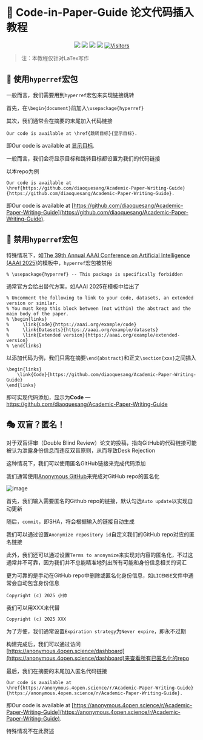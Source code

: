 # 💯 Code-in-Paper-Guide 论文代码插入教程

<div align="center">
  

[![](https://img.shields.io/github/stars/diaoquesang/Code-in-Paper-Guide)](https://github.com/diaoquesang/Code-in-Paper-Guide)
[![](https://img.shields.io/github/forks/diaoquesang/Code-in-Paper-Guide)](https://github.com/diaoquesang/Code-in-Paper-Guide)
[![](https://img.shields.io/github/issues/diaoquesang/Code-in-Paper-Guide)](https://github.com/diaoquesang/Code-in-Paper-Guide/issues)
[![](https://img.shields.io/github/license/diaoquesang/Code-in-Paper-Guide)](https://github.com/diaoquesang/Code-in-Paper-Guide/blob/main/LICENSE) 
[![Visitors](https://api.visitorbadge.io/api/visitors?path=https%3A%2F%2Fgithub.com%2Fdiaoquesang%2FCode-in-Paper-Guide&label=visitors&countColor=%2337d67a&style=flat&labelStyle=none)](https://visitorbadge.io/status?path=https%3A%2F%2Fgithub.com%2Fdiaoquesang%2FCode-in-Paper-Guide)

</div>

> 注：本教程仅针对LaTex写作

## 🥸 使用```hyperref```宏包

一般而言，我们需要用到```hyperref```宏包来实现链接跳转

首先，在```\begin{document}```前加入```\usepackage{hyperref}```

其次，我们通常会在摘要的末尾加入代码链接

```
Our code is available at \href{跳转目标}{显示目标}.
```

即Our code is available at [显示目标](跳转目标).

一般而言，我们会将显示目标和跳转目标都设置为我们的代码链接

以本repo为例

```
Our code is available at \href{https://github.com/diaoquesang/Academic-Paper-Writing-Guide}{https://github.com/diaoquesang/Academic-Paper-Writing-Guide}.
```

即Our code is available at [https://github.com/diaoquesang/Academic-Paper-Writing-Guide](https://github.com/diaoquesang/Academic-Paper-Writing-Guide).

## 🚫 禁用```hyperref```宏包

特殊情况下，如[The 39th Annual AAAI Conference on Artificial Intelligence (AAAI 2025)](https://aaai.org/conference/aaai/aaai-25/)的模板中，```hyperref```宏包被禁用

```
% \usepackage{hyperref} -- This package is specifically forbidden
```

通常官方会给出替代方案，如AAAI 2025在模板中给出了

```
% Uncomment the following to link to your code, datasets, an extended version or similar.
% You must keep this block between (not within) the abstract and the main body of the paper.
% \begin{links}
%     \link{Code}{https://aaai.org/example/code}
%     \link{Datasets}{https://aaai.org/example/datasets}
%     \link{Extended version}{https://aaai.org/example/extended-version}
% \end{links}
```

以添加代码为例，我们只需在摘要```\end{abstract}```和正文```\section{xxx}```之间插入

```
\begin{links}
    \link{Code}{https://github.com/diaoquesang/Academic-Paper-Writing-Guide}
\end{links}
```

即可实现代码添加，显示为**Code** — https://github.com/diaoquesang/Academic-Paper-Writing-Guide

## 🎭 双盲？匿名！

对于双盲评审（Double Blind Review）论文的投稿，指向GitHub的代码链接可能被认为泄露身份信息而违反双盲原则，从而导致Desk Rejection

这种情况下，我们可以使用匿名GitHub链接来完成代码添加

我们通常使用[Anonymous GitHub](https://anonymous.4open.science/)来完成对GitHub repo的匿名化

![image](https://github.com/user-attachments/assets/1faa8d8b-fbb4-4dae-8f9c-649040f664a7)

首先，我们输入需要匿名的Github repo的链接，默认勾选```Auto update```以实现自动更新

随后，```commit```，即SHA，将会根据输入的链接自动生成

我们可以通过设置```Anonymize repository id```自定义我们的GitHub repo对应的匿名链接

此外，我们还可以通过设置```Terms to anonymize```来实现对内容的匿名化，不过这通常并不可靠，因为我们并不总能精准地列出所有可能和身份信息相关的词汇

更为可靠的是手动在GitHub repo中删除或匿名化身份信息，如```LICENSE```文件中通常会自动包含身份信息

```
Copyright (c) 2025 小帅
```

我们可以用XXX来代替

```
Copyright (c) 2025 XXX
```

为了方便，我们通常设置```Expiration strategy```为```Never expire```，即永不过期

构建完成后，我们可以通过访问[https://anonymous.4open.science/dashboard](https://anonymous.4open.science/dashboard)来查看所有已匿名化的repo

最后，我们在摘要的末尾加入匿名代码链接

```
Our code is available at \href{https://anonymous.4open.science/r/Academic-Paper-Writing-Guide}{https://anonymous.4open.science/r/Academic-Paper-Writing-Guide}.
```

即Our code is available at [https://anonymous.4open.science/r/Academic-Paper-Writing-Guide](https://anonymous.4open.science/r/Academic-Paper-Writing-Guide).

特殊情况不在此赘述
